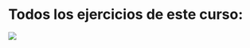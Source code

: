 <h1>Todos los ejercicios de este curso:</h1>
<img src="https://cdn.discordapp.com/attachments/1129195909796860029/1208529848121954384/JMGDL.PNG?ex=65e39e21&is=65d12921&hm=a56423696745efeee3101f456af6b01817c94017bfcd6086a1ec70cf4bb7bd6c&">
